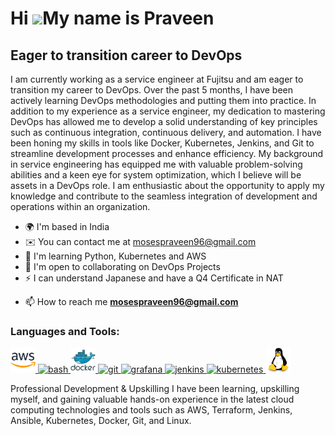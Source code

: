 Hi ![](https://user-images.githubusercontent.com/18350557/176309783-0785949b-9127-417c-8b55-ab5a4333674e.gif)My name is Praveen
===============================================================================================================================

Eager to transition career to DevOps
---------------

I am currently working as a service engineer at Fujitsu and am eager to transition my career to DevOps. Over the past 5 months, I have been actively learning DevOps methodologies and putting them into practice. In addition to my experience as a service engineer, my dedication to mastering DevOps has allowed me to develop a solid understanding of key principles such as continuous integration, continuous delivery, and automation. I have been honing my skills in tools like Docker, Kubernetes, Jenkins, and Git to streamline development processes and enhance efficiency. My background in service engineering has equipped me with valuable problem-solving abilities and a keen eye for system optimization, which I believe will be assets in a DevOps role. I am enthusiastic about the opportunity to apply my knowledge and contribute to the seamless integration of development and operations within an organization.

* 🌍  I'm based in India
* ✉️  You can contact me at [mosespraveen96@gmail.com](mailto:mosespraveen96@gmail.com)
* 🧠  I'm learning Python, Kubernetes and AWS
* 🤝  I'm open to collaborating on DevOps Projects
* ⚡  I can understand Japanese and have a Q4 Certificate in NAT

- 📫 How to reach me **mosespraveen96@gmail.com**


<p align="left">
</p>

<h3 align="left">Languages and Tools:</h3>
<p align="left"> <a href="https://aws.amazon.com" target="_blank" rel="noreferrer"> <img src="https://raw.githubusercontent.com/devicons/devicon/master/icons/amazonwebservices/amazonwebservices-original-wordmark.svg" alt="aws" width="40" height="40"/> </a> <a href="https://www.gnu.org/software/bash/" target="_blank" rel="noreferrer"> <img src="https://www.vectorlogo.zone/logos/gnu_bash/gnu_bash-icon.svg" alt="bash" width="40" height="40"/> </a> <a href="https://www.docker.com/" target="_blank" rel="noreferrer"> <img src="https://raw.githubusercontent.com/devicons/devicon/master/icons/docker/docker-original-wordmark.svg" alt="docker" width="40" height="40"/> </a> <a href="https://git-scm.com/" target="_blank" rel="noreferrer"> <img src="https://www.vectorlogo.zone/logos/git-scm/git-scm-icon.svg" alt="git" width="40" height="40"/> </a> <a href="https://grafana.com" target="_blank" rel="noreferrer"> <img src="https://www.vectorlogo.zone/logos/grafana/grafana-icon.svg" alt="grafana" width="40" height="40"/> </a> <a href="https://www.jenkins.io" target="_blank" rel="noreferrer"> <img src="https://www.vectorlogo.zone/logos/jenkins/jenkins-icon.svg" alt="jenkins" width="40" height="40"/> </a> <a href="https://kubernetes.io" target="_blank" rel="noreferrer"> <img src="https://www.vectorlogo.zone/logos/kubernetes/kubernetes-icon.svg" alt="kubernetes" width="40" height="40"/> </a> <a href="https://www.linux.org/" target="_blank" rel="noreferrer"> <img src="https://raw.githubusercontent.com/devicons/devicon/master/icons/linux/linux-original.svg" alt="linux" width="40" height="40"/> </a> </p>




Professional Development & Upskilling
I have been learning, upskilling myself, and gaining valuable hands-on experience in the latest cloud computing technologies and tools such as AWS, Terraform, Jenkins, Ansible, Kubernetes, Docker, Git, and Linux.
